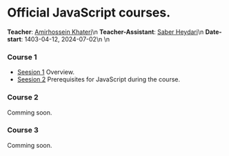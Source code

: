 # Official JavaScript courses.
**Teacher**: [Amirhossein Khateri](https://ir.linkedin.com/in/amirhosseinkhateri)\n
**Teacher-Assistant**: [Saber Heydari](https://saberheydari.ir/)\n
**Date-start**: 1403-04-12, 2024-07-02\n
\n
### Course 1
- [Seesion 1](https://github.com/amirhossein-github/master-khateri/blob/main/course-1/session-1/README.md) Overview.
- [Seesion 2](https://github.com/amirhossein-github/master-khateri/blob/main/course-1/session-2/README.md) Prerequisites for JavaScript during the course.

### Course 2
Comming soon.

### Course 3
Comming soon.
